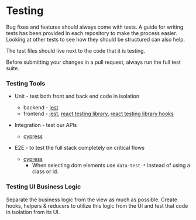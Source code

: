 # Testing

Bug fixes and features should always come with tests. A guide for writing tests has been provided in each repository to make the process easier. Looking at other tests to see how they should be structured can also help.

The test files should live next to the code that it is testing.

Before submitting your changes in a pull request, always run the full test suite.

### Testing Tools

- Unit - test both front and back end code in isolation

  - backend - [jest](https://jestjs.io/docs/getting-started)
  - frontend - [jest](https://jestjs.io/docs/getting-started), [react testing library](https://testing-library.com/docs/react-testing-library/intro/), [react testing library hooks](https://github.com/testing-library/react-hooks-testing-library#example)

- Integration - test our APIs
  - [cypress](https://docs.cypress.io/guides/core-concepts/writing-and-organizing-tests)
- E2E - to test the full stack completely on critical flows
  - [cypress](https://docs.cypress.io/guides/core-concepts/writing-and-organizing-tests)
    - When selecting dom elements use `data-test-*` instead of using a class or id.

### Testing UI Business Logic

Separate the business logic from the view as much as possible. Create hooks, helpers & reducers to utilize this logic from the UI and test that code in isolation from its UI.
